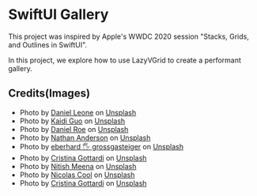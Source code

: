 #  SwiftUI Gallery

This project was inspired by Apple's WWDC 2020 session "Stacks, Grids, and Outlines in SwiftUI".

In this project, we explore how to use LazyVGrid to create a performant gallery. 

## Credits(Images)
* Photo by  [Daniel Leone](https://unsplash.com/@danielleone?utm_source=unsplash&utm_medium=referral&utm_content=creditCopyText)  on  [Unsplash](https://unsplash.com/s/photos/mountains?utm_source=unsplash&utm_medium=referral&utm_content=creditCopyText) 
* Photo by  [Kaidi Guo](https://unsplash.com/@kaidi_guo?utm_source=unsplash&utm_medium=referral&utm_content=creditCopyText)  on  [Unsplash](https://unsplash.com/s/photos/mountains?utm_source=unsplash&utm_medium=referral&utm_content=creditCopyText) 
* Photo by  [Daniel Roe](https://unsplash.com/@danielroe?utm_source=unsplash&utm_medium=referral&utm_content=creditCopyText)  on  [Unsplash](https://unsplash.com/s/photos/mountains?utm_source=unsplash&utm_medium=referral&utm_content=creditCopyText) 
* Photo by  [Nathan Anderson](https://unsplash.com/@nathananderson?utm_source=unsplash&utm_medium=referral&utm_content=creditCopyText)  on  [Unsplash](https://unsplash.com/s/photos/mountains?utm_source=unsplash&utm_medium=referral&utm_content=creditCopyText) 
* Photo by  [eberhard 🖐 grossgasteiger](https://unsplash.com/@eberhardgross?utm_source=unsplash&utm_medium=referral&utm_content=creditCopyText)  on  [Unsplash](https://unsplash.com/s/photos/mountains?utm_source=unsplash&utm_medium=referral&utm_content=creditCopyText) 
* Photo by  [Cristina Gottardi](https://unsplash.com/@cristina_gottardi?utm_source=unsplash&utm_medium=referral&utm_content=creditCopyText)  on  [Unsplash](https://unsplash.com/s/photos/mountains?utm_source=unsplash&utm_medium=referral&utm_content=creditCopyText) 
* Photo by  [Nitish Meena](https://unsplash.com/@nitishm?utm_source=unsplash&utm_medium=referral&utm_content=creditCopyText)  on  [Unsplash](https://unsplash.com/s/photos/mountains?utm_source=unsplash&utm_medium=referral&utm_content=creditCopyText) 
* Photo by  [Nicolas Cool](https://unsplash.com/@shotz?utm_source=unsplash&utm_medium=referral&utm_content=creditCopyText)  on  [Unsplash](https://unsplash.com/s/photos/mountains?utm_source=unsplash&utm_medium=referral&utm_content=creditCopyText) 
* Photo by  [Cristina Gottardi](https://unsplash.com/@cristina_gottardi?utm_source=unsplash&utm_medium=referral&utm_content=creditCopyText)  on  [Unsplash](https://unsplash.com/s/photos/mountains?utm_source=unsplash&utm_medium=referral&utm_content=creditCopyText) 

